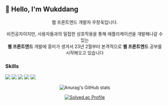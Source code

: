 ## 🙌 Hello, I'm Wukddang
<div align=center>웹 프론트엔드 개발자 우창욱입니다.</div> <br/>

<div align=center> 비전공자이지만, 사용자들과의 밀접한 상호작용을 통해 애플리케이션을 개발해나갈 수 있는 <br/> <b>웹 프론트엔드</b> 개발에 흥미가 생겨서 23년 2월부터 본격적으로 <b>웹 프론트엔드</b> 공부를 시작해오고 있습니다 </div>

### Skills

<img src="https://img.shields.io/badge/HTML5-E34F26?style=flat&logo=HTML5&logoColor=white"/> <img src="https://img.shields.io/badge/CSS3-1572B6?style=flat&logo=css3&logoColor=white"/> <img src="https://img.shields.io/badge/Javascript-F7DF1E?style=flat&logo=Javascript&logoColor=white"/> <img src="https://img.shields.io/badge/Typescript-3178C6?style=flat-square&logo=Typescript&logoColor=white"/> <img src="https://img.shields.io/badge/React-61DAFB?style=flat&logo=react&logoColor=white"/>

<div align=center>


![Anurag's GitHub stats](https://github-readme-stats.vercel.app/api?username=wukdddang&show_icons=true&theme=radical)


[![Solved.ac Profile](http://mazassumnida.wtf/api/generate_badge?boj=wukddang)](https://solved.ac/wukkdang)<br/>
</div>
<!--
**funkyblues/funkyblues** is a ✨ _special_ ✨ repository because its `README.md` (this file) appears on your GitHub profile.

Here are some ideas to get you started:

- 🔭 I’m currently working on ...
- 🌱 I’m currently learning ...
- 👯 I’m looking to collaborate on ...
- 🤔 I’m looking for help with ...
- 💬 Ask me about ...
- 📫 How to reach me: ...
- 😄 Pronouns: ...
- ⚡ Fun fact: ...
-->
